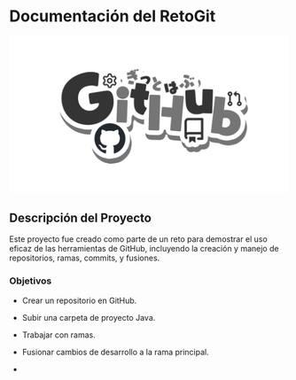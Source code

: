 # Documentación del RetoGit
![Imagen de Portada](img/GitHub.png)
## Descripción del Proyecto
Este proyecto fue creado como parte de un reto para demostrar el uso eficaz de las herramientas de GitHub, incluyendo la creación y manejo de repositorios, ramas, commits, y fusiones.

### Objetivos
- Crear un repositorio en GitHub.
- Subir una carpeta de proyecto Java.
- Trabajar con ramas.
- Fusionar cambios de desarrollo a la rama principal.

- 
